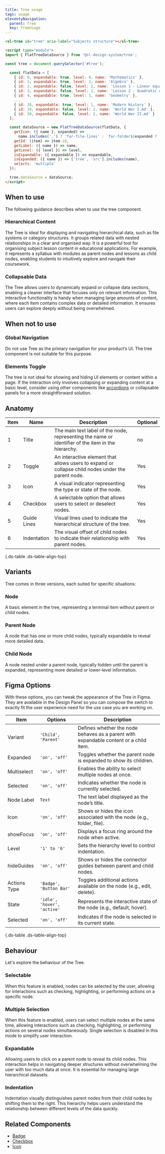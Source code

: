 ```yaml
---
title: Tree usage
tags: usage
eleventyNavigation:
  parent: Tree
  key: TreeUsage
---
```

<style>
.ds-example__tree {
  inline-size: 400px;
}
</style>
<section class="no-heading">

<div class="ds-example">
<div class="ds-example__tree">
<sl-tree id="tree" aria-label="Subjects structure"></sl-tree>
</div>
</div>

<div class="ds-code">

  ```html
<sl-tree id="tree" aria-label="Subjects structure"></sl-tree>

<script type="module">
  import { FlatTreeDataSource } from '@sl-design-system/tree';
  
  const tree = document.querySelector('#tree');
  
    const flatData = [
      { id: 0, expandable: true, level: 0, name: 'Mathematics' },
      { id: 1, expandable: true, level: 1, name: 'Algebra' },
      { id: 2, expandable: false, level: 2, name: 'Lesson 1 - Linear equations.md' },
      { id: 3, expandable: false, level: 2, name: 'Lesson 2 - Quadratic equations.md' },
      { id: 4, expandable: true, level: 1, name: 'Geometry' },
      ...
      { id: 18, expandable: true, level: 1, name: 'Modern History' },
      { id: 19, expandable: false, level: 2, name: 'World War I.md' },
      { id: 20, expandable: false, level: 2, name: 'World War II.md' }
    ];

    const dataSource = new FlatTreeDataSource(flatData, {
      getIcon: ({ name }, expanded) =>
        name.includes('.') ? 'far-file-lines' : `far-folder${expanded ? '-open' : ''}`,
      getId: (item) => item.id,
      getLabel: ({ name }) => name,
      getLevel: ({ level }) => level,
      isExpandable: ({ expandable }) => expandable,
      isExpanded: ({ name }) => ['tree', 'src'].includes(name),
      selects: 'multiple'
    });
  
    tree.dataSource = dataSource;
</script>
  ```

</div>
</section>

<section>

## When to use
The following guidance describes when to use the tree component.

### Hierarchical Content
The Tree is ideal for displaying and navigating hierarchical data, such as file systems or category structures. It groups related data with nested relationships in a clear and organised way. It is a powerful tool for organising subject lesson content in educational applications. For example, it represents a syllabus with modules as parent nodes and lessons as child nodes, enabling students to intuitively explore and navigate their coursework. 

### Collapsable Data
The Tree allows users to dynamically expand or collapse data sections, enabling a cleaner interface that focuses only on relevant information. This interactive functionality is handy when managing large amounts of content, where each item contains complex data or detailed information. It ensures users can explore deeply without being overwhelmed.

</section>


<section>

## When not to use

### Global Navigation
Do not use Tree as the primary navigation for your product’s UI. The tree component is not suitable for this purpose.

### Elements Toggle
The tree is not ideal for showing and hiding UI elements or content within a page. If the interaction only involves collapsing or expanding content at a basic level, consider using other components like [accordions](/categories/components/accordion) or collapsable panels for a more straightforward solution.

</section>


<section>

## Anatomy

|Item|Name|Description|Optional|
|-|-|-|-|
|1|Title|The main text label of the node, representing the name or identifier of the item in the hierarchy.|no|
|2|Toggle|An interactive element that allows users to expand or collapse child nodes under the parent node.|Yes|
|3|Icon|A visual indicator representing the type or state of the node.|Yes|
|4|Checkbox|A selectable option that allows users to select or deselect nodes.|Yes|
|5|Guide Lines|Visual lines used to indicate the hierarchical structure of the tree.|Yes|
|6|Indentation|The visual offset of child nodes to indicate their relationship with parent nodes.|Yes|

{.ds-table .ds-table-align-top}

</section>


<section>

## Variants
Tree comes in three versions, each suited for specific situations:

### Node
A basic element in the tree, representing a terminal item without parent or child nodes.

### Parent Node
A node that has one or more child nodes, typically expandable to reveal more detailed data.

### Child Node
A node nested under a parent node, typically hidden until the parent is expanded, representing more detailed or lower-level information.

</section>


<section>

## Figma Options
With these options, you can tweak the appearance of the Tree in Figma. They are available in the Design Panel so you can compose the switch to exactly fit the user experience need for the use case you are working on.

|Item|Options|Description|
|-|-|-|
|Variant|`'Child', 'Parent'`|Defines whether the node behaves as a parent with expandable content or a child item.|
|Expanded|`'on', 'off'`|Toggles whether the parent node is expanded to show its children.|
|Multiselect|`'on', 'off'`|Enables the ability to select multiple nodes at once.|
|Selected|`'on', 'off'`|Indicates whether the node is currently selected.|
|Node Label|`Text`|The text label displayed as the node’s title.|
|Icon|`'on', 'off'`|Shows or hides the icon associated with the node (e.g., folder, file).|
|showFocus|`'on', 'off'`|Displays a focus ring around the node when active.|
|Level|`'1' to '6'`|Sets the hierarchy level to control indentation.|
|hideGuides|`'on', 'off'`|Shows or hides the connector guides between parent and child nodes.|
|Actions Type|`'Badge', 'Button Bar'`|Toggles additional actions available on the node (e.g., edit, delete).|
|State|`'idle', 'hover', 'active'`|Represents the interactive state of the node (e.g., default, hover).|
|Selected|`'on', 'off'`|Indicates if the node is selected in its current state.|

{.ds-table .ds-table-align-top}

</section>


<section>

## Behaviour
Let's explore the behaviour of the Tree.

### Selectable
When this feature is enabled, nodes can be selected by the user, allowing for interactions such as checking, highlighting, or performing actions on a specific node.

### Multiple Selection
When this feature is enabled, users can select multiple nodes at the same time, allowing interactions such as checking, highlighting, or performing actions on several nodes simultaneously. Single selection is disabled in this mode to simplify user interaction.

### Expandable
Allowing users to click on a parent node to reveal its child nodes. This interaction helps in navigating deeper structures without overwhelming the user with too much data at once. It is essential for managing large hierarchical datasets.

### Indentation
Indentation visually distinguishes parent nodes from their child nodes by shifting them to the right. This hierarchy helps users understand the relationship between different levels of the data quickly.

</section>


<section>

## Related Components

- [Badge](/categories/components/badge/usage)
- [Checkbox](/categories/components/checkbox/usage)
- [Icon](/categories/components/icon/usage)

</section>

<script type="module">
  const tree = document.querySelector('#tree');
  if (!tree) {
    console.warn('sl-tree element with id \`tree\` not found');
  } else {
    const flatData = [
      { id: 0, expandable: true, level: 0, name: 'Mathematics' },
      { id: 1, expandable: true, level: 1, name: 'Algebra' },
      { id: 2, expandable: false, level: 2, name: 'Lesson 1 - Linear equations.md' },
      { id: 3, expandable: false, level: 2, name: 'Lesson 2 - Quadratic equations.md' },
      { id: 4, expandable: true, level: 1, name: 'Geometry' },
      { id: 5, expandable: false, level: 2, name: 'Lesson 1 - Triangles.md' },
      { id: 6, expandable: false, level: 2, name: 'Lesson 2 - Circles.md' },
      { id: 21, expandable: false, level: 1, name: 'Lesson 20 - Statistics and probability.md' },
      { id: 7, expandable: true, level: 0, name: 'Science' },
      { id: 8, expandable: true, level: 1, name: 'Physics' },
      { id: 9, expandable: false, level: 2, name: 'Lesson 1 - Motion.md' },
      { id: 10, expandable: false, level: 2, name: 'Lesson 2 - Forces.md' },
      { id: 11, expandable: true, level: 1, name: 'Chemistry' },
      { id: 12, expandable: false, level: 2, name: 'Lesson 1 - Atoms.md' },
      { id: 13, expandable: false, level: 2, name: 'Lesson 2 - Reactions.md' },
      { id: 14, expandable: true, level: 0, name: 'History' },
      { id: 15, expandable: true, level: 1, name: 'Ancient Civilizations' },
      { id: 16, expandable: false, level: 2, name: 'Egypt.md' },
      { id: 17, expandable: false, level: 2, name: 'Rome.md' },
      { id: 18, expandable: true, level: 1, name: 'Modern History' },
      { id: 19, expandable: false, level: 2, name: 'World War I.md' },
      { id: 20, expandable: false, level: 2, name: 'World War II.md' }
    ];

    const dataSource = new FlatTreeDataSource(flatData, {
      getIcon: ({ name }, expanded) =>
        name.includes('.') ? 'far-file-lines' : `far-folder${expanded ? '-open' : ''}`,
      getId: (item) => item.id,
      getLabel: ({ name }) => name,
      getLevel: ({ level }) => level,
      isExpandable: ({ expandable }) => expandable,
      isExpanded: ({ name }) => ['tree', 'src'].includes(name),
      selects: 'multiple'
    });

    (async () => {
      await customElements.whenDefined('sl-tree');
      tree.dataSource = dataSource;
    })();
  }
</script>
